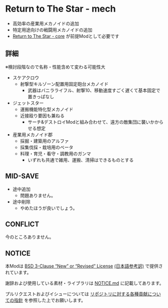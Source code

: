 # Return to The Star - mech

- 高効率の産業用メカノイドの追加
- 特定用途向けの戦闘用メカノイドの追加
- [Return to The Star - core](https://github.com/piet-rian/rtts_core) が前提Modとして必要です

## 詳細

※検討段階なので名称・性能含めて変わる可能性大

- スケアクロウ
  - 射撃型キルゾーン配置用固定砲台メカノイド
    - 武器はバニラライフル、射撃10、移動速度すごく遅くて基本固定で置きっぱなし
- ジェットスター
  - 運搬機能特化型メカノイド
  - 近接殴り要因も兼ねる
    - サーチ&デストロイModと組み合わせて、遠方の敵集団に襲いかからせる想定
- 産業用メカノイド郡
  - 採掘・建築用のアルファ
  - 採集伐採・栽培用のベータ
  - 料理・育児・看守・調教用のガンマ
    - いずれも共通で雑用、運搬、清掃はできるものとする

## MID-SAVE

- 途中追加
  - 問題ありません。
- 途中削除
  - やめたほうが良いでしょう。

## CONFLICT

今のところありません。

## NOTICE

本Modは [BSD 3-Clause “New” or “Revised” License](LICENSE) [(日本語参考訳)](https://licenses.opensource.jp/BSD-3-Clause/BSD-3-Clause.html) で提供されています。

謝辞および使用している素材・ライブラリは [NOTICE.md](NOTICE.md) に記載してあります。

プルリクエストおよびイシューについては [リポジトリに対する各種貢献についての指針](https://github.com/piet-rian/.github/blob/main/CONTRIBUTING.md) を参照した上でお願いします。
